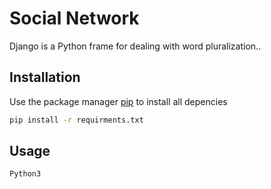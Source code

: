 # Social Network 

Django is a Python frame for dealing with word pluralization..

## Installation

Use the package manager [pip](https://pip.pypa.io/en/stable/) to install all depencies

```bash
pip install -r requirments.txt
```

## Usage

```python
Python3
```